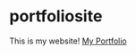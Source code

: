 # portfoliosite
This is my website!
[My Portfolio](https://pearseoneill.github.io/portfoliosite/index.html)